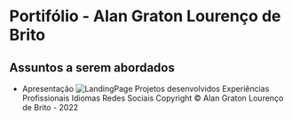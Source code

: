 # Portifólio - Alan Graton Lourenço de Brito
## Assuntos a serem abordados

- Apresentação
    ![LandingPage](https://github.com/Alan-Graton/Portifolio-Alan-Graton/tree/master/screens/LandingPage.png)
Projetos desenvolvidos
Experiências Profissionais
Idiomas
Redes Sociais
Copyright © Alan Graton Lourenço de Brito - 2022
